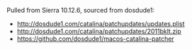 Pulled from Sierra 10.12.6, sourced from dosdude1:

- http://dosdude1.com/catalina/patchupdates/updates.plist
- http://dosdude1.com/catalina/patchupdates/2011bklt.zip
- https://github.com/dosdude1/macos-catalina-patcher